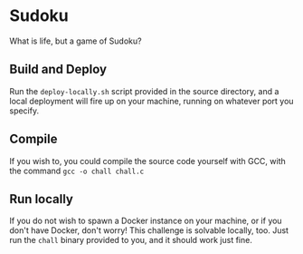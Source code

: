 # Sudoku
What is life, but a game of Sudoku?

## Build and Deploy
Run the `deploy-locally.sh` script provided in the source directory, and a local deployment will fire up on your machine, running on whatever port you specify.

## Compile
If you wish to, you could compile the source code yourself with GCC, with the command `gcc -o chall chall.c`

## Run locally
If you do not wish to spawn a Docker instance on your machine, or if you don't have Docker, don't worry! This challenge is solvable locally, too. Just run the `chall` binary provided to you, and it should work just fine.